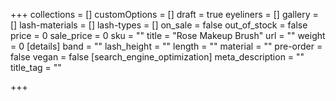 +++
collections = []
customOptions = []
draft = true
eyeliners = []
gallery = []
lash-materials = []
lash-types = []
on_sale = false
out_of_stock = false
price = 0
sale_price = 0
sku = ""
title = "Rose Makeup Brush"
url = ""
weight = 0
[details]
band = ""
lash_height = ""
length = ""
material = ""
pre-order = false
vegan = false
[search_engine_optimization]
meta_description = ""
title_tag = ""

+++
